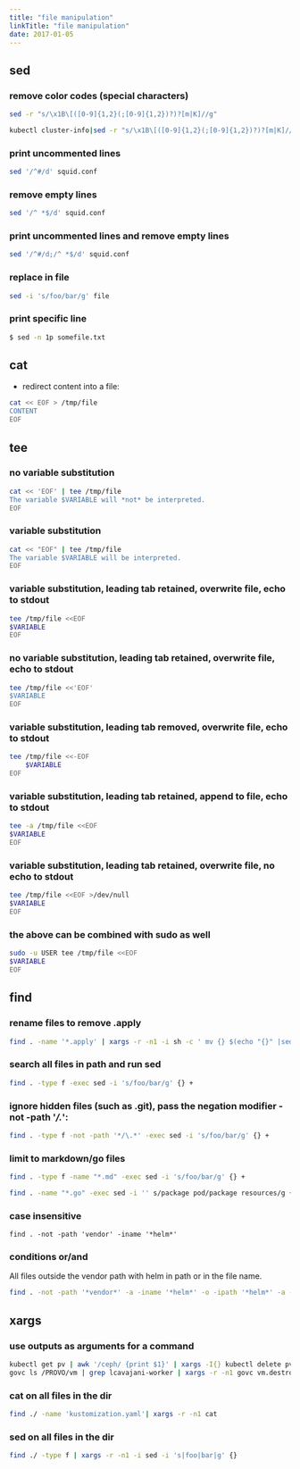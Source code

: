 ```yaml
---
title: "file manipulation"
linkTitle: "file manipulation"
date: 2017-01-05
---
```


## sed

### remove color codes (special characters)

```bash
sed -r "s/\x1B\[([0-9]{1,2}(;[0-9]{1,2})?)?[m|K]//g"

kubectl cluster-info|sed -r "s/\x1B\[([0-9]{1,2}(;[0-9]{1,2})?)?[m|K]//g"|grep "Kubernetes master is running"
```

### print uncommented lines

```bash
sed '/^#/d' squid.conf
```

### remove empty lines

```bash
sed '/^ *$/d' squid.conf
```

### print uncommented lines and remove empty lines

```bash
sed '/^#/d;/^ *$/d' squid.conf
```

### replace in file

```bash
sed -i 's/foo/bar/g' file
```

### print specific line

```bash
$ sed -n 1p somefile.txt
```

## cat

* redirect content into a file:

```bash
cat << EOF > /tmp/file
CONTENT
EOF
```

## tee

### no variable substitution

```bash
cat << 'EOF' | tee /tmp/file
The variable $VARIABLE will *not* be interpreted.
EOF
```

### variable substitution

```bash
cat << "EOF" | tee /tmp/file
The variable $VARIABLE will be interpreted.
EOF
```

### variable substitution, leading tab retained, overwrite file, echo to stdout

```bash
tee /tmp/file <<EOF
$VARIABLE
EOF
```

### no variable substitution, leading tab retained, overwrite file, echo to stdout

```bash
tee /tmp/file <<'EOF'
$VARIABLE
EOF
```

### variable substitution, leading tab removed, overwrite file, echo to stdout

```bash
tee /tmp/file <<-EOF
    $VARIABLE
EOF
```

### variable substitution, leading tab retained, append to file, echo to stdout

```bash
tee -a /tmp/file <<EOF
$VARIABLE
EOF
```

### variable substitution, leading tab retained, overwrite file, no echo to stdout

```bash
tee /tmp/file <<EOF >/dev/null
$VARIABLE
EOF
```

### the above can be combined with sudo as well

```bash
sudo -u USER tee /tmp/file <<EOF
$VARIABLE
EOF
```

## find

### rename files to remove .apply

```bash
find . -name '*.apply' | xargs -r -n1 -i sh -c ' mv {} $(echo "{}" |sed 's/\.apply//g')'
```

### search all files in path and run sed

```bash
find . -type f -exec sed -i 's/foo/bar/g' {} +
```

### ignore hidden files (such as .git), pass the negation modifier -not -path '*/\.*':

```bash
find . -type f -not -path '*/\.*' -exec sed -i 's/foo/bar/g' {} +
```

### limit to markdown/go files

```bash
find . -type f -name "*.md" -exec sed -i 's/foo/bar/g' {} +
```

```bash
find . -name "*.go" -exec sed -i '' s/package pod/package resources/g {} \;
```

### case insensitive

```
find . -not -path 'vendor' -iname '*helm*'
```

### conditions or/and

All files outside the vendor path with helm
in path or in the file name.

```bash
find . -not -path '*vendor*' -a -iname '*helm*' -o -ipath '*helm*' -a -not -path '*vendor*'
```

## xargs

### use outputs as arguments for a command

```bash
kubectl get pv | awk '/ceph/ {print $1}' | xargs -I{} kubectl delete pv {}
govc ls /PROVO/vm | grep lcavajani-worker | xargs -r -n1 govc vm.destroy
```

### cat on all files in the dir

```bash
find ./ -name 'kustomization.yaml'| xargs -r -n1 cat
```

### sed on all files in the dir

```bash
find ./ -type f | xargs -r -n1 -i sed -i 's|foo|bar|g' {}
```
